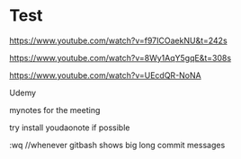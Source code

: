 # Test
https://www.youtube.com/watch?v=f97ICOaekNU&t=242s

https://www.youtube.com/watch?v=8Wy1AqY5gqE&t=308s

https://www.youtube.com/watch?v=UEcdQR-NoNA

Udemy

mynotes for the meeting

try install youdaonote if possible

:wq   //whenever gitbash shows big long commit messages
